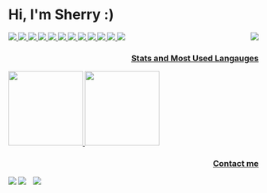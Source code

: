 # Hi, I'm Sherry :)

<p align="left">
  <a align="right" href="https://hits.seeyoufarm.com"><img align="right" src="https://hits.seeyoufarm.com/api/count/incr/badge.svg?url=https%3A%2F%2Fgithub.com%2Fsherrygelato%2Fhit-counter&count_bg=%2379C83D&title_bg=%23555555&icon=&icon_color=%237FEBB8&title=hits&edge_flat=false"/>
  <img src="https://img.shields.io/badge/Python-3776AB?style=flat-square&logo=Python&logoColor=white"/>
  <img src="https://img.shields.io/badge/MySQL-4479A1?style=flat-square&logo=Mysql&logoColor=white"/>
  <img src="https://img.shields.io/badge/Java-007396?style=flat-square&logo=Java&logoColor=white"/>
  <img src="https://img.shields.io/badge/JavaScript-F7DF1E?style=flat-square&logo=JavaScript&logoColor=white"/>
  <img src="https://img.shields.io/badge/Flutter-02569B?style=flat-square&logo=Flutter&logoColor=white"/>
  <img src="https://img.shields.io/badge/Spring Boot-64C931?style=flat-square&logo=Spring-Boot&logoColor=white"/>
  <img src="https://img.shields.io/badge/Node.js-339933?style=flat-square&logo=Node.js&logoColor=white"/>
  <img src="https://img.shields.io/badge/Andriod-3DDC84?style=flat-square&logo=Andriod&logoColor=white"/>
  <img src="https://img.shields.io/badge/iOS-000000?style=flat-square&logo=iOS&logoColor=white"/>
  <img src="https://img.shields.io/badge/Firebase-FFCA28?style=flat-square&logo=Firebase&logoColor=white"/>
  <img src="https://img.shields.io/badge/VSCode-007ACC?style=flat-square&logo=VSCode&logoColor=white"/>
  <img src="https://img.shields.io/badge/Git-F05032?style=flat-square&logo=Git&logoColor=white"/>
</p>

### Stats and Most Used Langauges
<div align=left>
  <img src="https://github-readme-stats.vercel.app/api?username=sherrygelato&theme=vue-dark&show_icons=true" height="150px">
  <img src="https://github-readme-stats.vercel.app/api/top-langs/?username=sherrygelato&langs_count=4&layout=compact&bg_color=045F5F&title_color=fff&text_color=fff&hide=jupyter%20notebook" height="150px">
</div>

### Contact me
<p>
  <a href="https://sherrygelato.tistory.com/" target="_blank"><img src="https://img.shields.io/badge/Blog-DD0B78?style=flat-square&logo=GitHub%20Sponsors&logoColor=white"/></a>
  <a href="mailto:sherrygelato.lab@gmail.com" target="_blank"><img src="https://img.shields.io/badge/sherrygelato.lab@gmail.com-EA4335?style=flat-square&logo=Gmail&logoColor=white"/></a>
  <a href="https://instagram.com/seeeeeui"><img src="http://img.shields.io/badge/-Instagram-white?style=flat-square&logo=Instagram&link=https://instagram.com/seeeeeui" style="height : auto; margin-left : 10px; margin-right : 10px;"/></a>
</p>
